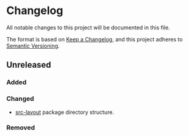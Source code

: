 # Changelog

All notable changes to this project will be documented in this file.

The format is based on [Keep a Changelog](https://keepachangelog.com/en/1.0.0/),
and this project adheres to [Semantic Versioning](https://semver.org/spec/v2.0.0.html).

## Unreleased

### Added

### Changed

* [src-layout](https://setuptools.pypa.io/en/latest/userguide/package_discovery.html#src-layout) package directory structure.

### Removed
